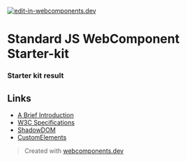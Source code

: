 [![edit-in-webcomponents.dev](https://webcomponents.dev/assets/ext/edit_in_wcd.svg)](https://webcomponents.dev/edit/x0dOfunkuJM7afXKSyh0)
# Standard JS WebComponent Starter-kit

### Starter kit result

<wcd-show showcode>
  <custom-element name="readme, with code"></custom-element>
</wcd-show>

## Links
- [A Brief Introduction](https://www.webcomponents.org/introduction)
- [W3C Specifications](https://github.com/w3c/webcomponents/)
- [ShadowDOM](https://developers.google.com/web/fundamentals/web-components/shadowdom)
- [CustomElements](https://developers.google.com/web/fundamentals/web-components/customelements)


> Created with [webcomponents.dev](https://webcomponents.dev)
